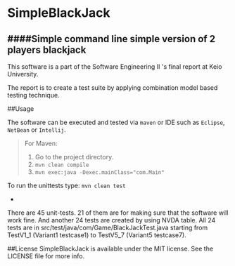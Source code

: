 # SimpleBlackJack
####Simple command line simple version of 2 players blackjack
-
This software is a part of the Software Engineering II 's final report at Keio University.


The report is to create a test suite by applying combination model based testing technique.

##Usage

The software can be executed and tested via `maven` or IDE such as `Eclipse`, `NetBean` or `Intellij`.
>For Maven:
>
>1.	Go to the project directory.
>2.	```mvn clean compile```
>3.	```mvn exec:java -Dexec.mainClass="com.Main"```

To run the unittests type: ```mvn clean test```

-

There are 45 unit-tests. 21 of them are for making sure that the software will work fine. And another 24 tests are created by using NVDA table.
All 24 tests are in src/test/java/com/Game/BlackJackTest.java starting from TestV1_1 (Variant1 testcase1) to TestV5_7 (Variant5 testcase7).

##License
SimpleBlackJack is available under the MIT license. See the LICENSE file for more info.
